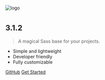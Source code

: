 ![logo](/sassbase.png)

#  <small>3.1.2</small>

> A magical Sass base for your projects.

- Simple and lightweight
- Developer friendly
- Fully customizable

[GitHub](https://github.com/gturpin-dev/Sass-Base/)
[Get Started](#quickstart)